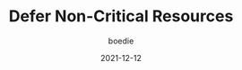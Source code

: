 ---
author: boedie
date: 2021-12-12
publisher: perfplanet
tags:
  - performance
  - html
target_url: https://calendar.perfplanet.com/2021/defer-non-critical-resources/
title: Defer Non-Critical Resources
---
